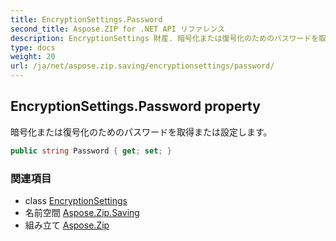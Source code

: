 ```yaml
---
title: EncryptionSettings.Password
second_title: Aspose.ZIP for .NET API リファレンス
description: EncryptionSettings 財産. 暗号化または復号化のためのパスワードを取得または設定します
type: docs
weight: 20
url: /ja/net/aspose.zip.saving/encryptionsettings/password/
---
```

## EncryptionSettings.Password property

暗号化または復号化のためのパスワードを取得または設定します。

```csharp
public string Password { get; set; }
```

### 関連項目

* class [EncryptionSettings](../)
* 名前空間 [Aspose.Zip.Saving](../../encryptionsettings/)
* 組み立て [Aspose.Zip](../../../)


